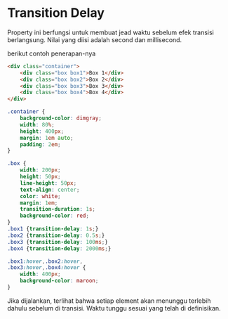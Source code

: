 # Transition Delay

Property ini berfungsi untuk membuat jead waktu sebelum efek transisi berlangsung. Nilai yang diisi adalah second dan millisecond.

berikut contoh penerapan-nya

```html
<div class="container">
    <div class="box box1">Box 1</div>
    <div class="box box2">Box 2</div>
    <div class="box box3">Box 3</div>
    <div class="box box4">Box 4</div>
</div>
```

```css
.container {
    background-color: dimgray;
    width: 80%;
    height: 400px;
    margin: 1em auto;
    padding: 2em;
}

.box {
    width: 200px;
    height: 50px;
    line-height: 50px;
    text-align: center;
    color: white;
    margin: 1em;
    transition-duration: 1s;
    background-color: red;
}
.box1 {transition-delay: 1s;}
.box2 {transition-delay: 0.5s;}
.box3 {transition-delay: 100ms;}
.box4 {transition-delay: 2000ms;}

.box1:hover,.box2:hover,
.box3:hover,.box4:hover {
    width: 400px;
    background-color: maroon;
}
```

Jika dijalankan, terlihat bahwa setiap element akan menunggu terlebih dahulu sebelum di transisi. Waktu tunggu sesuai yang telah di definisikan.
